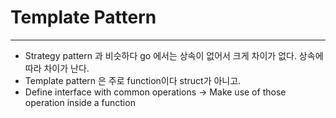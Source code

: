 # Template Pattern
---
* Strategy pattern 과 비슷하다 go 에서는 상속이 없어서 크게 차이가 없다. 상속에 따라 차이가 난다.
* Template pattern 은 주로 function이다 struct가 아니고.
* Define interface with common operations -> Make use of those operation inside a function